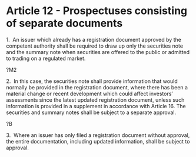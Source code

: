 # Article 12 - Prospectuses consisting of separate documents


1.  An issuer which already has a registration document approved by the competent authority shall be required to draw up only the securities note and the summary note when securities are offered to the public or admitted to trading on a regulated market.

?M2

2.  In this case, the securities note shall provide information that would normally be provided in the registration document, where there has been a material change or recent development which could affect investors’ assessments since the latest updated registration document, unless such information is provided in a supplement in accordance with Article 16. The securities and summary notes shall be subject to a separate approval.

?B

3.  Where an issuer has only filed a registration document without approval, the entire documentation, including updated information, shall be subject to approval.
